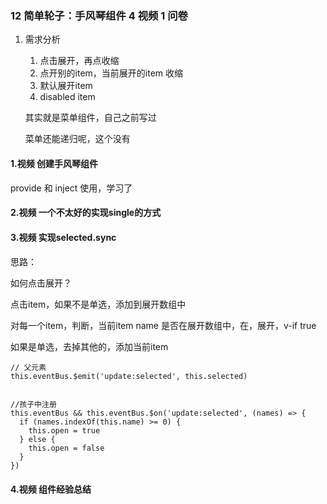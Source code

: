 ### 12 简单轮子：手风琴组件 4 视频 1 问卷

1. 需求分析

   1. 点击展开，再点收缩
   2. 点开别的item，当前展开的item 收缩
   3. 默认展开item
   4. disabled item

   其实就是菜单组件，自己之前写过

   菜单还能递归呢，这个没有



#### 1.视频 创建手风琴组件

provide 和 inject 使用，学习了

#### 2.视频 一个不太好的实现single的方式

#### 3.视频 实现selected.sync

#### 

思路：

如何点击展开？

点击item，如果不是单选，添加到展开数组中

对每一个item，判断，当前item name 是否在展开数组中，在，展开，v-if  true

如果是单选，去掉其他的，添加当前item



```vue
// 父元素
this.eventBus.$emit('update:selected', this.selected)


//孩子中注册
this.eventBus && this.eventBus.$on('update:selected', (names) => {
  if (names.indexOf(this.name) >= 0) {
  	this.open = true
  } else {
  	this.open = false
  }
})

```



#### 4.视频 组件经验总结

